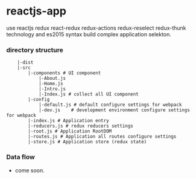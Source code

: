 # reactjs-app
use reactjs redux react-redux redux-actions redux-reselect redux-thunk technology and es2015 syntax build complex application selekton.


### directory structure

        |-dist
        |-src
            |-components # UI component
                |-About.js
                |-Home.js
                |-Intro.js
                |-Index.js # collect all UI component
            |-config
                |-default.js # default configure settings for webpack
                |-dev.js    # development environment configure settings for webpack
            |-index.js # Application entry
            |-reducers.js # redux reducers settings
            |-root.js # Application RootDOM
            |-routes.js # Application all routes configure settings
            |-store.js # Application store (redux state)


### Data flow

* come soon.
